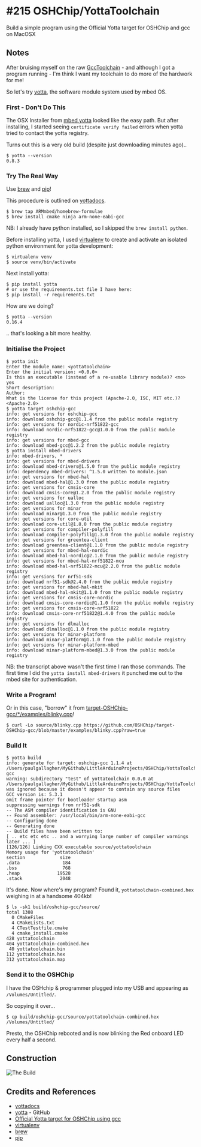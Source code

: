 # #215 OSHChip/YottaToolchain

Build a simple program using the Official Yotta target for OSHChip and gcc on MacOSX

## Notes

After bruising myself on the raw [GccToolchain](../GccToolchain) - and although I got a program running - I'm think I want my toolchain to do more of the hardwork for me!

So let's try [yotta](https://github.com/ARMmbed/yotta), the software module system used by mbed OS.

### First - Don't Do This

The OSX Installer from [mbed yotta](https://www.mbed.com/en/development/software/mbed-yotta/#Installing_yotta)
looked like the easy path. But after installing, I started seeing `certificate verify failed` errors when yotta
tried to contact the yotta registry.

Turns out this is a very old build (despite just downloading minutes ago)..

```
$ yotta --version
0.8.3
```

### Try The Real Way

Use [brew](https://github.com/Homebrew/homebrew) and [pip](https://pypi.python.org/pypi/pip)!

This procedure is outlined on [yottadocs](http://yottadocs.mbed.com/#installing).

```
$ brew tap ARMmbed/homebrew-formulae
$ brew install cmake ninja arm-none-eabi-gcc
```

NB: I already have python installed, so I skipped the `brew install python`.

Before installing yotta, I used [virtualenv](https://virtualenv.pypa.io/en/latest/)
to create and activate an isolated python environment for yotta development:

```
$ virtualenv venv
$ source venv/bin/activate
```

Next install yotta:

```
$ pip install yotta
# or use the requirements.txt file I have here:
$ pip install -r requirements.txt
```

How are we doing?

```
$ yotta --version
0.16.4
```
.. that's looking a bit more healthy.


### Initialise the Project

```
$ yotta init
Enter the module name: <yottatoolchain>
Enter the initial version: <0.0.0>
Is this an executable (instead of a re-usable library module)? <no> yes
Short description:
Author:
What is the license for this project (Apache-2.0, ISC, MIT etc.)?  <Apache-2.0>
$ yotta target oshchip-gcc
info: get versions for oshchip-gcc
info: download oshchip-gcc@1.1.4 from the public module registry
info: get versions for nordic-nrf51822-gcc
info: download nordic-nrf51822-gcc@1.0.0 from the public module registry
info: get versions for mbed-gcc
info: download mbed-gcc@1.2.2 from the public module registry
$ yotta install mbed-drivers
info: mbed-drivers, *
info: get versions for mbed-drivers
info: download mbed-drivers@1.5.0 from the public module registry
info: dependency mbed-drivers: ^1.5.0 written to module.json
info: get versions for mbed-hal
info: download mbed-hal@1.3.0 from the public module registry
info: get versions for cmsis-core
info: download cmsis-core@1.2.0 from the public module registry
info: get versions for ualloc
info: download ualloc@1.3.0 from the public module registry
info: get versions for minar
info: download minar@1.3.0 from the public module registry
info: get versions for core-util
info: download core-util@1.8.0 from the public module registry
info: get versions for compiler-polyfill
info: download compiler-polyfill@1.3.0 from the public module registry
info: get versions for greentea-client
info: download greentea-client@1.1.0 from the public module registry
info: get versions for mbed-hal-nordic
info: download mbed-hal-nordic@2.1.0 from the public module registry
info: get versions for mbed-hal-nrf51822-mcu
info: download mbed-hal-nrf51822-mcu@2.2.0 from the public module registry
info: get versions for nrf51-sdk
info: download nrf51-sdk@2.4.0 from the public module registry
info: get versions for mbed-hal-mkit
info: download mbed-hal-mkit@1.1.0 from the public module registry
info: get versions for cmsis-core-nordic
info: download cmsis-core-nordic@1.1.0 from the public module registry
info: get versions for cmsis-core-nrf51822
info: download cmsis-core-nrf51822@1.4.0 from the public module registry
info: get versions for dlmalloc
info: download dlmalloc@1.1.0 from the public module registry
info: get versions for minar-platform
info: download minar-platform@1.1.0 from the public module registry
info: get versions for minar-platform-mbed
info: download minar-platform-mbed@1.3.0 from the public module registry
```

NB: the transcript above wasn't the first time I ran those commands.
The first time I did the `yotta install mbed-drivers` it punched me out to the mbed site for authentication.

### Write a Program!

Or in this case, "borrow" it from [target-OSHChip-gcc/*/examples/blinky.cpp](https://github.com/OSHChip/target-OSHChip-gcc/blob/master/examples/blinky.cpp)!

```
$ curl -Lo source/blinky.cpp https://github.com/OSHChip/target-OSHChip-gcc/blob/master/examples/blinky.cpp?raw=true
```

### Build It

```
$ yotta build
info: generate for target: oshchip-gcc 1.1.4 at /Users/paulgallagher/MyGithub/LittleArduinoProjects/OSHChip/YottaToolchain/yotta_targets/oshchip-gcc
warning: subdirectory "test" of yottatoolchain 0.0.0 at /Users/paulgallagher/MyGithub/LittleArduinoProjects/OSHChip/YottaToolchain was ignored because it doesn't appear to contain any source files
GCC version is: 5.3.1
omit frame pointer for bootloader startup asm
suppressing warnings from nrf51-sdk
-- The ASM compiler identification is GNU
-- Found assembler: /usr/local/bin/arm-none-eabi-gcc
-- Configuring done
-- Generating done
-- Build files have been written to:
[ .. etc etc etc .. and a worrying large number of compiler warnings later ... ]
[126/126] Linking CXX executable source/yottatoolchain
Memory usage for 'yottatoolchain'
section             size
.data                184
.bss                 768
.heap              19528
.stack              2048

```

It's done. Now where's my program? Found it, `yottatoolchain-combined.hex` weighing in at a handsome 404kb!

```
$ ls -sk1 build/oshchip-gcc/source/
total 1308
  0 CMakeFiles
  4 CMakeLists.txt
  4 CTestTestfile.cmake
  4 cmake_install.cmake
428 yottatoolchain
404 yottatoolchain-combined.hex
 40 yottatoolchain.bin
112 yottatoolchain.hex
312 yottatoolchain.map

```

### Send it to the OSHChip

I have the OSHchip & programmer plugged into my USB and appearing as `/Volumes/Untitled/`.

So copying it over...

```
$ cp build/oshchip-gcc/source/yottatoolchain-combined.hex /Volumes/Untitled/
```

Presto, the OSHChip rebooted and is now blinking the Red onboard LED every half a second.

## Construction

![The Build](./assets/YottaToolchain_build.jpg?raw=true)

## Credits and References
* [yottadocs](http://yottadocs.mbed.com/)
* [yotta](https://github.com/ARMmbed/yotta) - GitHub
* [Official Yotta target for OSHChip using gcc](https://github.com/OSHChip/target-OSHChip-gcc)
* [virtualenv](https://virtualenv.pypa.io/en/latest/)
* [brew](https://github.com/Homebrew/homebrew)
* [pip](https://pypi.python.org/pypi/pip)
